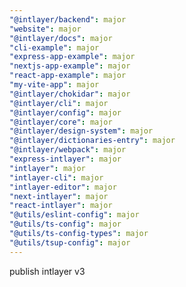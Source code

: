 ```yaml
---
"@intlayer/backend": major
"website": major
"@intlayer/docs": major
"cli-example": major
"express-app-example": major
"nextjs-app-example": major
"react-app-example": major
"my-vite-app": major
"@intlayer/chokidar": major
"@intlayer/cli": major
"@intlayer/config": major
"@intlayer/core": major
"@intlayer/design-system": major
"@intlayer/dictionaries-entry": major
"@intlayer/webpack": major
"express-intlayer": major
"intlayer": major
"intlayer-cli": major
"intlayer-editor": major
"next-intlayer": major
"react-intlayer": major
"@utils/eslint-config": major
"@utils/ts-config": major
"@utils/ts-config-types": major
"@utils/tsup-config": major
---
```


publish intlayer v3
